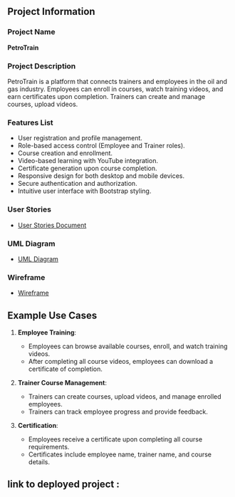 ## Project Information

### Project Name
**PetroTrain**

### Project Description
PetroTrain is a platform that connects trainers and employees in the oil and gas industry. Employees can enroll in courses, watch training videos, and earn certificates upon completion. Trainers can create and manage courses, upload videos.

### Features List
- User registration and profile management.
- Role-based access control (Employee and Trainer roles).
- Course creation and enrollment.
- Video-based learning with YouTube integration.
- Certificate generation upon course completion.
- Responsive design for both desktop and mobile devices.
- Secure authentication and authorization.
- Intuitive user interface with Bootstrap styling.

### User Stories
- [User Stories Document](link-to-user-stories-file)

### UML Diagram
- [UML Diagram](link-to-uml-diagram-file)

### Wireframe
- [Wireframe](link-to-wireframe-file)

## Example Use Cases

1. **Employee Training**:
   - Employees can browse available courses, enroll, and watch training videos.
   - After completing all course videos, employees can download a certificate of completion.

2. **Trainer Course Management**:
   - Trainers can create courses, upload videos, and manage enrolled employees.
   - Trainers can track employee progress and provide feedback.

3. **Certification**:
   - Employees receive a certificate upon completing all course requirements.
   - Certificates include employee name, trainer name, and course details.


## link to deployed project : 




